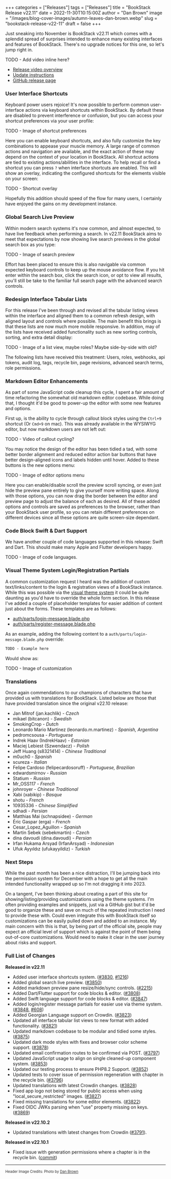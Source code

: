 +++
categories = ["Releases"]
tags = ["Releases"]
title = "BookStack Release v22.11"
date = 2022-11-30T10:15:00Z
author = "Dan Brown"
image = "/images/blog-cover-images/autumn-leaves-dan-brown.webp"
slug = "bookstack-release-v22-11"
draft = false
+++

Just sneaking into November is BookStack v22.11 which comes with a splendid spread of surprises
intended to enhance many existing interfaces and features of BookStack. 
There's no upgrade notices for this one, so let's jump right in.

TODO - Add video inline here?

* [Release video overview](https://www.youtube.com/watch?v=8kAhZAIV5MM)
* [Update instructions](https://www.bookstackapp.com/docs/admin/updates)
* [GitHub release page](https://github.com/BookStackApp/BookStack/releases/tag/v22.11)

### User Interface Shortcuts

Keyboard power users rejoice! It's now possible to perform common user-interface actions via keyboard shortcuts within BookStack.
By default these are disabled to prevent interference or confusion, but you can access your shortcut preferences via your 
user profile:

TODO - Image of shortcut preferences

Here you can enable keyboard shortcuts, and also fully customize the key combinations to appease your muscle memory. 
A large range of common actions and navigation are available, and the exact action of these may depend on the context of your location in BookStack.
All shortcut actions are tied to existing actions/abilities in the interface. 
To help recall or find a shortcut you can press `?` when interface shortcuts are enabled.
This will show an overlay, indicating the configured shortcuts for the elements visible on your screen:

TODO - Shortcut overlay

Hopefully this addition should speed of the flow for many users, I certainly have enjoyed the gains on my development instance.

### Global Search Live Preview

Within modern search systems it's now common, and almost expected, to have live feedback when performing a search.
In v22.11 BookStack aims to meet that expectations by now showing live search previews in the global search box as you type:

TODO - Image of search preview

Effort has been placed to ensure this is also navigable via common expected keyboard controls to keep up the mouse avoidance flow.
If you hit enter within the search box, click the search icon, or opt to view all results, you'll still be take to the familiar full search page
with the advanced search controls.

### Redesign Interface Tabular Lists

For this release I've been through and revised all the tabular listing views within the interface and aligned them to a common refresh design, with aligned layout and controls where possible. The main benefit this brings is that these lists are now much more mobile responsive. 
In addition, may of the lists have received added functionality such as new sorting controls, sorting, and extra detail display:

TODO - Image of a list view, maybe roles? Maybe side-by-side with old?

The following lists have received this treatment: Users, roles, webhooks, api tokens, audit log, tags, recycle bin, page revisions, advanced search terms, role permissions.

### Markdown Editor Enhancements

As part of some JavaScript code cleanup this cycle, I spent a fair amount of time refactoring the somewhat old markdown editor codebase.
While doing that, I thought it'd be good to power-up the editor with some new features and options.

First up, is the ability to cycle through callout block styles using the `Ctrl+9` shortcut (Or `Cmd+9` on mac). 
This was already available in the WYSIWYG editor, but now markdown users are not left out:

TODO - Video of callout cycling?

You may notice the design of the editor has been tidied a tad, with some better border alignment and reduced editor action bar buttons that have better design-aligned icons and labels hidden until hover. Added to these buttons is the new options menu:

TODO - Image of editor options menu

Here you can enable/disable scroll the preview scroll syncing, or even just hide the preview pane entirely to give yourself more writing space.
Along with those options, you can now drag the border between the editor and preview page to adjust the balance of each as desired.
All of these added options and controls are saved as preferences to the browser, rather than your BookStack user profile, so you can retain different preferences on different devices since all these options are quite screen-size dependant. 

### Code Block Swift & Dart Support

We have another couple of code languages supported in this release: Swift and Dart.
This should make many Apple and Flutter developers happy.

TODO - Image of code languages.

### Visual Theme System Login/Registration Partials

A common customization request I heard was the addition of custom text/links/content to the login & registration views of a BookStack instance.
While this was possible via the [visual theme system](https://github.com/BookStackApp/BookStack/blob/development/dev/docs/visual-theme-system.md) it could be 
quite daunting as you'd have to override the whole form section. In this release I've added a couple of placeholder templates for easier addition
of content just about the forms. These templates are as follows:

- [auth/parts/login-message.blade.php](https://github.com/BookStackApp/BookStack/blob/development/resources/views/auth/parts/login-message.blade.php)
- [auth/parts/register-message.blade.php](https://github.com/BookStackApp/BookStack/blob/development/resources/views/auth/parts/register-message.blade.php)

As an example, adding the following content to a `auth/parts/login-message.blade.php` override:

```html
TODO - Example here
```

Would show as:

TODO - Image of customization

### Translations

Once again commendations to our champions of characters that have provided us with translations for BookStack.
Listed below are those that have provided translation since the original v22.10 release:

- Jan Mitrof (jan.kachlik) - *Czech*
- mikael (bitcanon) - *Swedish*
- SmokingCrop - *Dutch*
- Leonardo Mario Martinez (leonardo.m.martinez) - *Spanish, Argentina*
- pedromcsousa - *Portuguese*
- Indrek Haav (IndrekHaav) - *Estonian*
- Maciej Lebiest (Szwendacz) - *Polish*
- Jeff Huang (s8321414) - *Chinese Traditional*
- m0uch0 - *Spanish*
- scureza - *Italian*
- Felipe Cardoso (felipecardosoruff) - *Portuguese, Brazilian*
- edwardsmirnov - *Russian*
- Statium - *Russian*
- Mr_OSS117 - *French*
- johnroyer - *Chinese Traditional*
- Xabi (xabikip) - *Basque*
- shotu - *French*
- 10935336 - *Chinese Simplified*
- sdhadi - *Persian*
- Matthias Mai (schnapsidee) - *German*
- Éric Gaspar (erga) - *French*
- Cesar_Lopez_Aguillon - *Spanish*
- Martin Sebek (sebekmartin) - *Czech*
- dina davoudi (dina.davoudi) - *Persian*
- Irfan Hukama Arsyad (IrfanArsyad) - *Indonesian*
- Ufuk Ayyıldız (ufukayyildiz) - *Turkish*

### Next Steps

While the past month has been a nice distraction, I'll be jumping back into the permission system for December with a hope to 
get all the main intended functionality wrapped up so I'm not dragging it into 2023. 

On a tangent, I've been thinking about creating a part of this site for showing/listing/providing customizations using the theme systems.
I'm often providing examples and snippets, just via a GitHub gist but it'd be good to organize these and save on much of the repeated instruction I need to provide these with.
Could even integrate this with BookStack itself so customizations can be easily pulled down and added to an instance. 
My main concern with this is that, by being part of the official site, people may expect an official level of support which is against the point of them being out-of-core customizations. Would need to make it clear in the user journey about risks and support. 

### Full List of Changes

**Released in v22.11**

* Added user interface shortcuts system. ([#3830](https://github.com/BookStackApp/BookStack/pull/3830), [#1216](https://github.com/BookStackApp/BookStack/issues/1216))
* Added global search live preview. ([#3850](https://github.com/BookStackApp/BookStack/pull/3850))
* Added markdown preview pane resize/hide/sync controls. ([#2215](https://github.com/BookStackApp/BookStack/issues/2215))
* Added Dart/Flutter support for code blocks & editor. ([#3808](https://github.com/BookStackApp/BookStack/issues/3808))
* Added Swift language support for code blocks & editor. ([#3847](https://github.com/BookStackApp/BookStack/issues/3847))
* Added login/register message partials for easier use via theme system. ([#3848](https://github.com/BookStackApp/BookStack/pull/3848), [#608](https://github.com/BookStackApp/BookStack/issues/608))
* Added Georgian Language support on Crowdin. ([#3823](https://github.com/BookStackApp/BookStack/issues/3823))
* Updated all interface tabular list views to new format with added functionality. ([#3821](https://github.com/BookStackApp/BookStack/pull/3821))
* Updated markdown codebase to be modular and tidied some styles. ([#3875](https://github.com/BookStackApp/BookStack/pull/3875))
* Updated dark mode styles with fixes and browser color scheme support. ([#3878](https://github.com/BookStackApp/BookStack/pull/3878))
* Updated email confirmation routes to be confirmed via POST. ([#3797](https://github.com/BookStackApp/BookStack/issues/3797))
* Updated JavaScript usage to align on single cleaned-up component system. ([#3853](https://github.com/BookStackApp/BookStack/pull/3853))
* Updated our testing process to ensure PHP8.2 Support. ([#3852](https://github.com/BookStackApp/BookStack/pull/3852))
* Updated tests to cover issue of permission regeneration with chapter in the recycle bin. ([#3796](https://github.com/BookStackApp/BookStack/issues/3796))
* Updated translations with latest Crowdin changes. ([#3828](https://github.com/BookStackApp/BookStack/pull/3828))
* Fixed app logo not being stored for public access when using "local_secure_restricted" images. ([#3827](https://github.com/BookStackApp/BookStack/issues/3827))
* Fixed missing translations for some editor elements. ([#3822](https://github.com/BookStackApp/BookStack/issues/3822))
* Fixed OIDC JWKs parsing when "use" property missing on keys. ([#3869](https://github.com/BookStackApp/BookStack/issues/3869))

**Released in v22.10.2**

* Updated translations with latest changes from Crowdin ([#3791](https://github.com/BookStackApp/BookStack/pull/3791)).

**Released in v22.10.1**

* Fixed issue with generation permissions where a chapter is in the recycle bin. ([commit](https://github.com/BookStackApp/BookStack/commit/ea6eacb400d23fa118677290fb5b262d88f91e12))

----

<span style="font-size: 0.8em;opacity:0.9;">Header Image Credits: <span>Photo by <a href="https://danb.me">Dan Brown</a>
  </span></span>